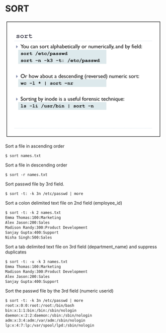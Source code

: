 # SORT

![](../.gitbook/assets/Screen%20Shot%202015-08-23%20at%204.58.24%20PM.png)

Sort a file in ascending order

```text
$ sort names.txt
```

Sort a file in descending order

```text
$ sort -r names.txt
```

Sort passwd file by 3rd field.

```text
$ sort -t: -k 3n /etc/passwd | more
```

Sort a colon delimited text file on 2nd field \(employee\_id\)

```text
$ sort -t: -k 2 names.txt
Emma Thomas:100:Marketing
Alex Jason:200:Sales
Madison Randy:300:Product Development
Sanjay Gupta:400:Support
Nisha Singh:500:Sales
```

Sort a tab delimited text file on 3rd field \(department\_name\) and suppress duplicates

```text
$ sort -t: -u -k 3 names.txt
Emma Thomas:100:Marketing
Madison Randy:300:Product Development
Alex Jason:200:Sales
Sanjay Gupta:400:Support
```

Sort the passwd file by the 3rd field \(numeric userid\)

```text
$ sort -t: -k 3n /etc/passwd | more
root:x:0:0:root:/root:/bin/bash
bin:x:1:1:bin:/bin:/sbin/nologin
daemon:x:2:2:daemon:/sbin:/sbin/nologin
adm:x:3:4:adm:/var/adm:/sbin/nologin
lp:x:4:7:lp:/var/spool/lpd:/sbin/nologin
```


